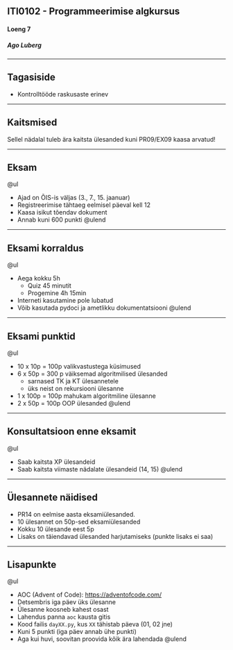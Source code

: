 ## ITI0102 - Programmeerimise algkursus
#### Loeng 7
##### Ago Luberg

---

## Tagasiside

- Kontrolltööde raskusaste erinev

---

## Kaitsmised

Sellel nädalal tuleb ära kaitsta ülesanded kuni PR09/EX09 kaasa arvatud!

---


## Eksam

@ul
- Ajad on ÕIS-is väljas (3., 7., 15. jaanuar)
- Registreerimise tähtaeg eelmisel päeval kell 12
- Kaasa isikut tõendav dokument
- Annab kuni 600 punkti
@ulend

---

## Eksami korraldus

@ul
- Aega kokku 5h
  - Quiz 45 minutit
  - Progemine 4h 15min
- Interneti kasutamine pole lubatud
- Võib kasutada pydoci ja ametlikku dokumentatsiooni
@ulend

---

## Eksami punktid

@ul
- 10 x 10p = 100p valikvastustega küsimused
- 6 x 50p = 300 p väiksemad algoritmilised ülesanded
  - sarnased TK ja KT ülesannetele
  - üks neist on rekursiooni ülesanne
- 1 x 100p = 100p mahukam algoritmiline ülesanne
- 2 x 50p = 100p OOP ülesanded
@ulend

---

## Konsultatsioon enne eksamit

@ul
- Saab kaitsta XP ülesandeid
- Saab kaitsta viimaste nädalate ülesandeid (14, 15)
@ulend

---

## Ülesannete näidised

- PR14 on eelmise aasta eksamiülesanded.
- 10 ülesannet on 50p-sed eksamiülesanded
- Kokku 10 ülesande eest 5p
- Lisaks on täiendavad ülesanded harjutamiseks (punkte lisaks ei saa)

---

## Lisapunkte

@ul
- AOC (Advent of Code): https://adventofcode.com/
- Detsembris iga päev üks ülesanne
- Ülesanne koosneb kahest osast
- Lahendus panna `aoc` kausta gitis
- Kood failis `dayXX.py`, kus `XX` tähistab päeva (01, 02 jne)
- Kuni 5 punkti (iga päev annab ühe punkti)
- Aga kui huvi, soovitan proovida kõik ära lahendada
@ulend